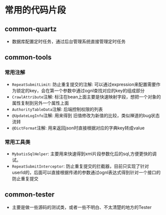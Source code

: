 # 常用的代码片段

## common-quartz
+ 数据库配置定时任务，通过后台管理系统直接管理定时任务

## common-tools
### 常用注解
+ `RepeatSubmitLimit`: 防止重复提交的注解: 可以通过expression来配置需要作为锁定的key，会在第一个参数中通过ognl查找对应的key的组成部分
+ `CrawlAttribute`注解: 标注在bean上面主要是快速映射字段，想把一个对象的属性复制到另外一个属性上面
+ `AuthorityTableData`注解: 后端控制权限的列表
+ `@UpdateLogInfo`注解: 用来得到 旧值修改为新值的比较，类似禅道的bug状态流转  
+ `@DictFormat`注解: 用来返回json时直接根据对应的字典key转成value

### 常用工具类
+ `MybatisSqlHelper`: 主要用来快速得到xml片段参数化后的sql,方便更快的调试。
+ `RepeatSubmitInterceptor`: 防止重复提交的拦截器，目前只实现了针对userId的，后面可以直接根据传递的参数通过ognl表达式得到针对一个接口的防止重复提交

## common-tester
+ 主要是做一些源码的测试类，或者一些不明白、不太清楚的地方的Tester